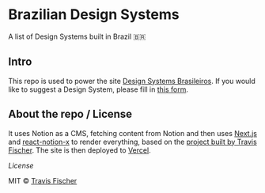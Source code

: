 # Brazilian Design Systems
A list of Design Systems built in Brazil 🇧🇷

## Intro

This repo is used to power the site [Design Systems Brasileiros](https://designsystemsbrasileiros.com). If you would like to suggest a Design System, please fill in [this form](https://fo05bn7uchm.typeform.com/to/jAAvtMBf).


## About the repo / License
It uses Notion as a CMS, fetching content from Notion and then uses [Next.js](https://nextjs.org/) and [react-notion-x](https://github.com/NotionX/react-notion-x) to render everything, based on the [project built by Travis Fischer](https://github.com/transitive-bullshit/nextjs-notion-starter-kit). The site is then deployed to [Vercel](http://vercel.com).

*License*

MIT © [Travis Fischer](https://transitivebullsh.it)